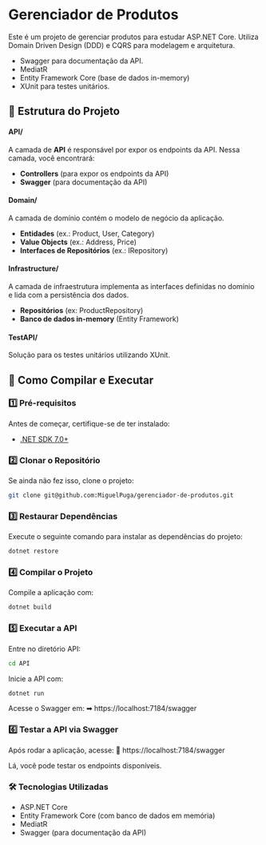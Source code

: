 # Gerenciador de Produtos

Este é um projeto de gerenciar produtos para estudar ASP.NET Core.
Utiliza Domain Driven Design (DDD) e CQRS para modelagem e arquitetura.

- Swagger para documentação da API.
- MediatR
- Entity Framework Core (base de dados in-memory)
- XUnit para testes unitários.

## 📂 Estrutura do Projeto

#### **API/**  
A camada de **API** é responsável por expor os endpoints da API. Nessa camada, você encontrará:
- **Controllers** (para expor os endpoints da API)
- **Swagger** (para documentação da API)

#### **Domain/**  
A camada de domínio contém o modelo de negócio da aplicação.

- **Entidades** (ex.: Product, User, Category)
- **Value Objects** (ex.: Address, Price)
- **Interfaces de Repositórios** (ex.: IRepository)

#### **Infrastructure/**
A camada de infraestrutura implementa as interfaces definidas no domínio e lida com a persistência dos dados.

- **Repositórios** (ex: ProductRepository)
- **Banco de dados in-memory** (Entity Framework)

#### **TestAPI/**
Solução para os testes unitários utilizando XUnit.

## 🚀 Como Compilar e Executar

### 1️⃣ **Pré-requisitos**
Antes de começar, certifique-se de ter instalado:
- [.NET SDK 7.0+](https://dotnet.microsoft.com/download)

### 2️⃣ **Clonar o Repositório**
Se ainda não fez isso, clone o projeto:  
```sh
git clone git@github.com:MiguelPuga/gerenciador-de-produtos.git
```

### 3️⃣ Restaurar Dependências
Execute o seguinte comando para instalar as dependências do projeto:
```sh
dotnet restore
```

### 4️⃣ Compilar o Projeto
Compile a aplicação com:

```sh
dotnet build
```

### 5️⃣ Executar a API
Entre no diretório API:
```sh
cd API
```

Inicie a API com:

```sh
dotnet run
```

Acesse o Swagger em:
➡ https://localhost:7184/swagger


### 6️⃣ Testar a API via Swagger
Após rodar a aplicação, acesse:
🔗 https://localhost:7184/swagger

Lá, você pode testar os endpoints disponíveis.

### 🛠 Tecnologias Utilizadas
- ASP.NET Core
- Entity Framework Core (com banco de dados em memória)
- MediatR
- Swagger (para documentação da API)
